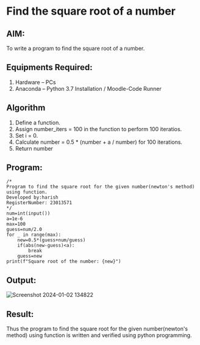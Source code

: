 # Find the square root of a number

## AIM:
To write a program to find the square root of a number.

## Equipments Required:
1. Hardware – PCs
2. Anaconda – Python 3.7 Installation / Moodle-Code Runner

## Algorithm
1. Define a function.
2. Assign number_iters = 100 in the function to perform 100 iteratios.
3. Set i = 0.
4. Calculate  number = 0.5 * (number + a / number) for 100 iterations.
5. Return number

## Program:
```
/*
Program to find the square root for the given number(newton's method) using function.
Developed by:harish 
RegisterNumber: 23013571
*/
num=int(input())
a=1e-6
max=100
guess=num/2.0
for _ in range(max):
    new=0.5*(guess+num/guess)
    if(abs(new-guess)<a):
        break
    guess=new
print(f"Square root of the number: {new}")
```
## Output:
![Screenshot 2024-01-02 134822](https://github.com/Harishragaventhira/Square-root-of-a-number/assets/145548269/a5c7595d-8e69-4c5c-8522-818bacb91269)


## Result:
Thus the program to find the square root for the given number(newton's method) using function is written and verified using python programming.
